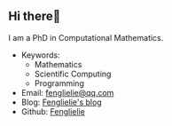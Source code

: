 ## Hi there👋

I am a PhD in Computational Mathematics.

- Keywords:
  - Mathematics
  - Scientific Computing
  - Programming
- Email: <a href="mailto:fenglielie@qq.com">fenglielie@qq.com</a>
- Blog: <a href="https://fenglielie.top">Fenglielie's blog</a>
- Github: <a href="https://github.com/fenglielie">Fenglielie</a>
